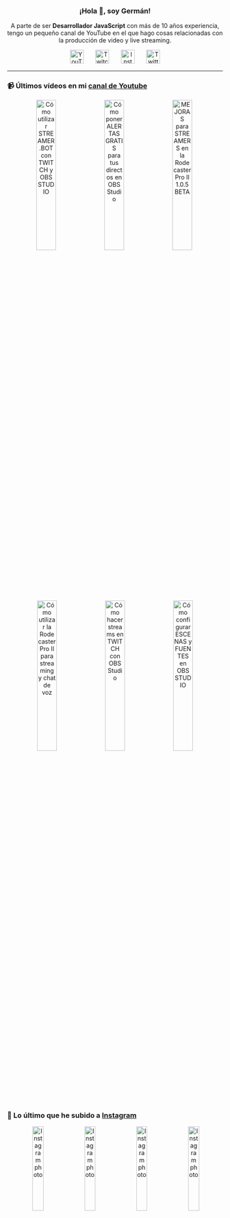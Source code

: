 <p align="center" width="300">
  <h3 align="center">¡Hola 👋, soy Germán!</h3>
</p>

<p align="center">A parte de ser <strong>Desarrollador JavaScript</strong> con más de 10 años experiencia, tengo un pequeño canal de YouTube en el que hago cosas relacionadas con la producción de video y live streaming.</p>

<p align="center">
  <a href="https://youtube.com/@germix" target="blank"><img src="https://cdn.simpleicons.org/youtube/FF0000" alt="YouTube" title="YouTube" width="32px" /></a>
  &#8287;&#8287;&#8287;&#8287;&#8287;
  <a href="https://twitch.tv/germix_tv" target="blank"><img src="https://cdn.simpleicons.org/twitch/9146FF" alt="Twitch" title="Twitch" width="32px" /></a>
  &#8287;&#8287;&#8287;&#8287;&#8287;
  <a href="https://instagram.com/germix_tv" target="blank"><img src="https://cdn.simpleicons.org/instagram/E4405F" alt="Instagram" title="Instagram" width="32px" /></a>
  &#8287;&#8287;&#8287;&#8287;&#8287;
  <a href="https://twitter.com/germix_tv" target="blank"><img src="https://cdn.simpleicons.org/twitter/1DA1F2" alt="Twitter" title="Twitter" width="32px" />
  </a>
</p>

<hr />

<p align="center">
  <h3>📹 Últimos vídeos en mi <a href="https://youtube.com/@germix?sub_confirmation=1" target="blank">canal de Youtube</a></h3>
</p>
<p align="center">&#8287;<a href="https://youtu.be/2AilFoiYnlc" target="blank"><img width="30%" src="https://img.youtube.com/vi/2AilFoiYnlc/mqdefault.jpg" alt="Cómo utilizar STREAMER.BOT con TWITCH y OBS STUDIO" title="Cómo utilizar STREAMER.BOT con TWITCH y OBS STUDIO" /></a>  &#8287;<a href="https://youtu.be/3EUPLZjGjkY" target="blank"><img width="30%" src="https://img.youtube.com/vi/3EUPLZjGjkY/mqdefault.jpg" alt="Cómo poner ALERTAS GRATIS para tus directos en OBS Studio" title="Cómo poner ALERTAS GRATIS para tus directos en OBS Studio" /></a>  &#8287;<a href="https://youtu.be/3mLzME7gODA" target="blank"><img width="30%" src="https://img.youtube.com/vi/3mLzME7gODA/mqdefault.jpg" alt="MEJORAS para STREAMERS en la Rodecaster Pro II 1.0.5 BETA" title="MEJORAS para STREAMERS en la Rodecaster Pro II 1.0.5 BETA" /></a>  &#8287;<a href="https://youtu.be/8784wBhHpVo" target="blank"><img width="30%" src="https://img.youtube.com/vi/8784wBhHpVo/mqdefault.jpg" alt="Cómo utilizar la Rodecaster Pro II para streaming y chat de voz" title="Cómo utilizar la Rodecaster Pro II para streaming y chat de voz" /></a>  &#8287;<a href="https://youtu.be/L-Fe5wee3uM" target="blank"><img width="30%" src="https://img.youtube.com/vi/L-Fe5wee3uM/mqdefault.jpg" alt="Cómo hacer streams en TWITCH con OBS Studio" title="Cómo hacer streams en TWITCH con OBS Studio" /></a>  &#8287;<a href="https://youtu.be/TjLFIa8oTSs" target="blank"><img width="30%" src="https://img.youtube.com/vi/TjLFIa8oTSs/mqdefault.jpg" alt="Cómo configurar ESCENAS y FUENTES en OBS STUDIO" title="Cómo configurar ESCENAS y FUENTES en OBS STUDIO" /></a></p>

<p align="center">
  <h3>📸 Lo último que he subido a <a href="https://instagram.com/germix_tv" target="blank">Instagram</a></h3>
</p>
<p align="center">&#8287;<a href='https://instagram.com/p/CxUu7fnN5QD' target='_blank'><img width='22.5%' src='https://instagram.fkiv8-1.fna.fbcdn.net/v/t51.2885-15/379295524_3507024636219817_3019229405003582439_n.jpg?stp=dst-jpg_e15_fr_p1080x1080&_nc_ht=instagram.fkiv8-1.fna.fbcdn.net&_nc_cat=101&_nc_ohc=LQeSwfxjQ4QAX-dxjWo&edm=APU89FABAAAA&ccb=7-5&oh=00_AfDVbrFa72wqJTY88h409uFuLwLyEdICwWWbHCGhSDB9_Q&oe=650BA97D&_nc_sid=bc0c2c' alt='Instagram photo' /></a>  &#8287;<a href='https://instagram.com/p/CxSCBYQt3o-' target='_blank'><img width='22.5%' src='https://instagram.fkiv8-1.fna.fbcdn.net/v/t51.2885-15/378662471_684890793226950_8108905212252628860_n.jpg?stp=dst-jpg_e15_fr_p1080x1080&_nc_ht=instagram.fkiv8-1.fna.fbcdn.net&_nc_cat=106&_nc_ohc=N3tM7IMoAsQAX98rvvU&edm=APU89FABAAAA&ccb=7-5&oh=00_AfCwRlG7QyEECz43uOokaV7dyrQGl12p0fz2P_Y3--J8EQ&oe=650BDD75&_nc_sid=bc0c2c' alt='Instagram photo' /></a>  &#8287;<a href='https://instagram.com/p/CxPerc7tX9J' target='_blank'><img width='22.5%' src='https://instagram.fkiv8-1.fna.fbcdn.net/v/t51.2885-15/378440406_1243086632995256_4225977531156052256_n.jpg?stp=dst-jpg_e15_fr_p1080x1080&_nc_ht=instagram.fkiv8-1.fna.fbcdn.net&_nc_cat=108&_nc_ohc=n9ucVxrOcPkAX-iu6M0&edm=APU89FABAAAA&ccb=7-5&oh=00_AfBy6TnPGnGBPYVLPu3gAgCEWnVVReM_5kXSKxSHrtDh7Q&oe=650BD1B0&_nc_sid=bc0c2c' alt='Instagram photo' /></a>  &#8287;<a href='https://instagram.com/p/CxOIcsHs-Hy' target='_blank'><img width='22.5%' src='https://instagram.fkiv8-1.fna.fbcdn.net/v/t51.2885-15/378734231_624845793098320_7830450206172605250_n.jpg?stp=dst-jpg_e35_s1080x1080&_nc_ht=instagram.fkiv8-1.fna.fbcdn.net&_nc_cat=104&_nc_ohc=NOTvx-2GEBcAX_f6beh&edm=APU89FABAAAA&ccb=7-5&oh=00_AfAFEFhm9k0fTMV4SfqRzFqm6EAwj6CiYdVi_pU41GG76w&oe=650E8B4B&_nc_sid=bc0c2c' alt='Instagram photo' /></a></p>